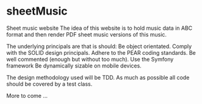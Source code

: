 sheetMusic
==========

Sheet music website
The idea of this website is to hold music data in ABC format and then render PDF sheet music versions of this music.

The underlying principals are that is should:
  Be object orientated.
  Comply with the SOLID design principals.
  Adhere to the PEAR coding standards.
  Be well commented (enough but without too much).
  Use the Symfony framework
  Be dynamically sizable on mobile devices.
  
The design methodology used will be TDD. As much as possible all code should be covered by a test class.

More to come ...
